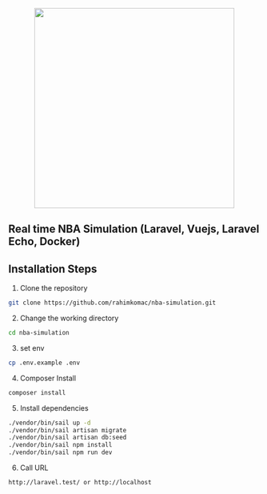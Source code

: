 <p align="center"><a href="https://laravel.com" target="_blank"><img src="https://ajssarimg2.mediatriple.net/936788.jpg.webp?w=1200&h=675" width="400"></a></p>

## Real time NBA Simulation (Laravel, Vuejs, Laravel Echo, Docker)

## Installation Steps

1. Clone the repository

```bash
git clone https://github.com/rahimkomac/nba-simulation.git
```

2. Change the working directory

```bash
cd nba-simulation
```

3. set env

```bash
cp .env.example .env
```

4. Composer Install

```bash
composer install
```

5. Install dependencies

```bash
./vendor/bin/sail up -d
./vendor/bin/sail artisan migrate
./vendor/bin/sail artisan db:seed
./vendor/bin/sail npm install
./vendor/bin/sail npm run dev
```

6. Call URL
```bash
http://laravel.test/ or http://localhost
```
